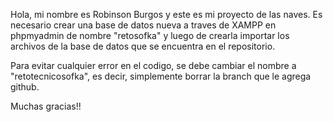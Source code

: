 Hola, mi nombre es Robinson Burgos y este es mi proyecto de las naves.
Es necesario crear una base de datos nueva a traves de XAMPP en phpmyadmin de nombre "retosofka" y luego de crearla importar los archivos 
de la base de datos que se encuentra en el repositorio.

Para evitar cualquier error en el codigo, se debe cambiar el nombre a "retotecnicosofka", es decir, simplemente borrar la branch que le agrega github.

Muchas gracias!!
